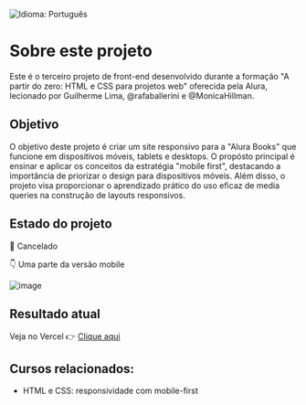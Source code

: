 ![Idioma: Português](https://img.shields.io/badge/Idioma-Portugu%C3%AAs-green.svg)

# Sobre este projeto
Este é o terceiro projeto de front-end desenvolvido durante a formação "A partir do zero: HTML e CSS para projetos web" oferecida pela Alura, lecionado por Guilherme Lima, @rafaballerini e @MonicaHillman.

## Objetivo
O objetivo deste projeto é criar um site responsivo para a "Alura Books" que funcione em dispositivos móveis, tablets e desktops. O propósto principal é ensinar e aplicar os conceitos da estratégia "mobile first", destacando a importância de priorizar o design para dispositivos móveis. Além disso, o projeto visa proporcionar o aprendizado prático do uso eficaz de media queries na construção de layouts responsivos.

## Estado do projeto
🚫 Cancelado <br>

👇 Uma parte da versão mobile

![image](https://github.com/LucasCatuyama/Alura-books/assets/67424170/debdb8a4-487e-4528-bffc-5ea66ac37258)

## Resultado atual

Veja no Vercel 👉 [Clique aqui](https://alura-books-puce-eight.vercel.app/)

## Cursos relacionados:
- HTML e CSS: responsividade com mobile-first

